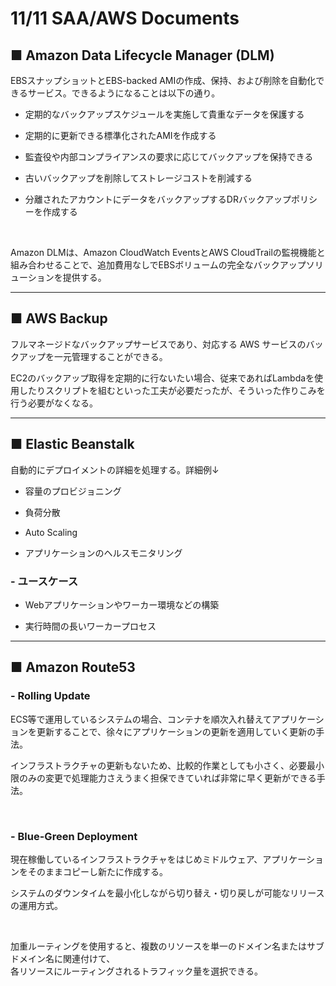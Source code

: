 # 11/11 SAA/AWS Documents

## ■ Amazon Data Lifecycle Manager (DLM)

EBSスナップショットとEBS-backed AMIの作成、保持、および削除を自動化できるサービス。できるようになることは以下の通り。

- 定期的なバックアップスケジュールを実施して貴重なデータを保護する

- 定期的に更新できる標準化されたAMIを作成する

- 監査役や内部コンプライアンスの要求に応じてバックアップを保持できる

- 古いバックアップを削除してストレージコストを削減する

- 分離されたアカウントにデータをバックアップするDRバックアップポリシーを作成する

<br>

Amazon DLMは、Amazon CloudWatch EventsとAWS CloudTrailの監視機能と組み合わせることで、追加費用なしでEBSボリュームの完全なバックアップソリューションを提供する。

***

## ■ AWS Backup

フルマネージドなバックアップサービスであり、対応する AWS サービスのバックアップを一元管理することができる。

EC2のバックアップ取得を定期的に行ないたい場合、従来であればLambdaを使用したりスクリプトを組むといった工夫が必要だったが、そういった作りこみを行う必要がなくなる。

***

## ■ Elastic Beanstalk

自動的にデプロイメントの詳細を処理する。詳細例↓

- 容量のプロビジョニング

- 負荷分散

- Auto Scaling

- アプリケーションのヘルスモニタリング

### - **ユースケース**

- Webアプリケーションやワーカー環境などの構築

- 実行時間の長いワーカープロセス

***

## ■ Amazon Route53

### - **Rolling Update**

ECS等で運用しているシステムの場合、コンテナを順次入れ替えてアプリケーションを更新することで、徐々にアプリケーションの更新を適用していく更新の手法。

インフラストラクチャの更新もないため、比較的作業としても小さく、必要最小限のみの変更で処理能力さえうまく担保できていれば非常に早く更新ができる手法。

<br>

### - **Blue-Green Deployment**

現在稼働しているインフラストラクチャをはじめミドルウェア、アプリケーションをそのままコピーし新たに作成する。

システムのダウンタイムを最小化しながら切り替え・切り戻しが可能なリリースの運用方式。

<br>

加重ルーティングを使用すると、複数のリソースを単一のドメイン名またはサブドメイン名に関連付けて、  
各リソースにルーティングされるトラフィック量を選択できる。
